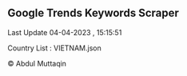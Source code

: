 

## Google Trends Keywords Scraper 
 
Last Update 04-04-2023 , 15:15:51

Country List :
VIETNAM.json



© Abdul Muttaqin 
